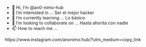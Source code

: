 - 👋 Hi, I’m @an0-nimo-hub
- 👀 I’m interested in ... Ser el mejor hacker
- 🌱 I’m currently learning ... Lo básico
- 💞️ I’m looking to collaborate on ... Hasta ahorita con nadie 
- 📫 How to reach me ...

<!---
an0-nimo-hub/an0-nimo-hub is a ✨ special ✨ repository because its `README.md` (this file) appears on your GitHub profile.
You can click the Preview link to take a look at your changes.
--->https://www.instagram.com/anonimo.hub/?utm_medium=copy_link
